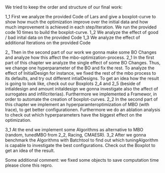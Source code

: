 We tried to keep the order and structure of our final work:

1_1 First we analyze the provided Code of Lars and give a boxplot-curve to show how much the optimization improve over the initial data and how much improvement is achieved in each step/Iteration. We run the provided code 10 times to build the boxplot-curve.
1_2 We analyze the effect of good / bad inital data on the provided Code
1_3 We analyze the effect of additional Iterations on the provided Code

2_ Then in the second part of our work we gonna make some BO Changes and analyze how this affect the mbo-optimization-process. 
2_1 In the first part of this chapter we analyze the single effect of some BO Changes. Thus, we change one hyperparameter of the BO and fix the rest. To analyze the effect of InitialDesign for instance, we fixed the rest of the mbo process to its defaults, and try out different intialDesigns. To get an idea how the result is going to look like, check out our Boxplots 2_4 and 2_5 (beside of intialdesign and amount initaldesign we gonna investigate also the affect of surrogates and infillcriterias). Furthermore we implemented a Framewor, in order to automate the creation of boxplot-curves.
2_2 In the second part of this chapter we implement an hyperparamteroptimization of MBO (with Irace), to get better configurationen. Furthermore we do an ablation analysis to check out which hyperparameters have the biggest effect on the optimization. 

3_1 At the end we implement some Algorithms as alternative to MBO (random, tunedMBO from 2_2, Racing, CMAESR).
3_2 After we gonna benchmark the Algorithms with Batchtool to find out which tuningAlgorithm is capable to investigate the best configurations. Check out the Boxplot to get an idea of the result.


Some additional comment: we fixed some objects to save computation time please clone this repro.
